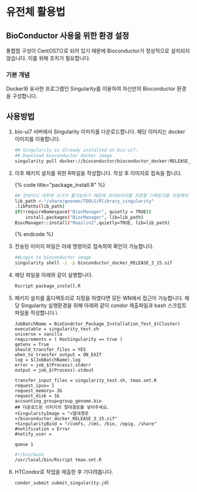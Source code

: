 # 유전체 활용법

## BioConductor 사용을 위한 환경 설정

통합팜 구성이 CentOS7으로 되어 있기 때문에 Bioconductor가 정상적으로 설치되지 않습니다. 이를 위해 조치가 필요합니다.

### 기본 개념

Docker와 유사한 프로그램인 Singularity를 이용하여 자신만의 Bioconductor 환경을 구성합니다.

## 사용방법

1.  bio-ui7 서버에서 Singularity 이미지를 다운로드합니다. 해당 이미지는 docker 이미지를 이용합니다.

    ```bash
    ## Singularity is already installed on bio-ui7.
    ## Download bioconductor docker image
    singularity pull docker://bioconductor/bioconductor_docker:RELEASE_3_15
    ```
2.  이후 패키지 설치를 위한 R파일을 작성합니다. 작성 후 이미지로 접속을 합니다.

    {% code title="package_install.R" %}
    ```bash
    ## 컨테이너 내부에 쓰기가 불가능하기 때문에 라이브러리를 저장할 디렉토리를 지정해야 합니다.
    lib_path <-"/share/geonmo/TOOLS/Rlibrary_singularity"
    .libPaths(lib_path)
    if(!requireNamespace("BiocManager", quietly = TRUE))
        install.packages("BiocManager", lib=lib_path)
    BiocManager::install("Maaslin2",quietly=TRUE, lib=lib_path)
    ```
    {% endcode %}
3.  전송된 이미지 파일은 아래 명령어로 접속하여 확인이 가능합니다.

    ```bash
    ##Login to bioconductor image
    singularity shell -i -p bioconductor_docker_RELEASE_3_15.sif
    ```
4.  해당 파일을 아래와 같이 실행합니다.

    ```bash
    Rscript package_install.R
    ```
5.  패키지 설치를 홈디렉토리로 지정을 하였다면 모든 WN에서 접근이 가능합니다. 해당 Singularity 실행환경을 위해 아래와 같이 condor 제출파일과 bash 스크립트 파일을 작성합니다.\


    ```
    JobBatchName = BioCondctor_Package_Installation_Test_$(Cluster)
    executable = singularity_test.sh
    universe = vanilla
    requirements = ( HasSingularity == true )
    getenv = True
    should_transfer_files = YES
    when_to_transfer_output = ON_EXIT
    log = $(JobBatchName).log
    error = job_$(Process).stderr
    output = job_$(Process).stdout

    transfer_input_files = singularity_test.sh, tmao.set.R
    request_cpus= 1
    request_memory= 3G
    request_disk = 1G
    accounting_group=group_genome.bio
    ## 다운로드된 이미지의 절대결로를 넣어주세요.
    +SingularityImage = "<절대경로>/bioconductor_docker_RELEASE_3_15.sif"
    +SingularityBind = "/cvmfs, /cms, /bio, /epig, /share"
    #notification = Error
    #notify_user =

    queue 1
    ```



    ```bash
    #!/bin/bash
    /usr/local/bin/Rscript tmao.set.R
    ```

6. HTCondor로 작업을 제출한 후 기다려봅니다.

    ```bash
    condor_submit submit_singularity.jdl
    ```

